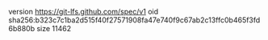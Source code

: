 version https://git-lfs.github.com/spec/v1
oid sha256:b323c7c1ba2d515f40f27571908fa47e740f9c67ab2c13ffc0b465f3fd6b880b
size 11462
